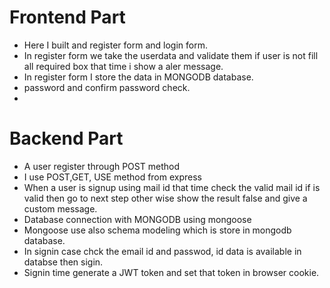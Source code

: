 # Frontend Part

- Here I built and register form and login form.
- In register form we take the userdata and validate them if user is not fill all required box that time i show a aler message.
- In register form I store the data in MONGODB database.
- password and confirm password check.
- 

# Backend Part

- A user register through POST method 
- I use POST,GET, USE method from express
- When a user is signup using mail id that time check the valid mail id if is valid then go to  next step other wise show the result false and give a custom message.  
- Database connection with MONGODB using mongoose 
- Mongoose use also schema modeling which is store in mongodb database.
- In signin case chck the email id and passwod, id data is available in databse then sigin.
- Signin time generate a JWT token and set that token in browser cookie.